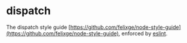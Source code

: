 # dispatch

The dispatch style guide [https://github.com/felixge/node-style-guide](https://github.com/felixge/node-style-guide), enforced by 
[eslint](https://www.npmjs.com/package/eslint).
